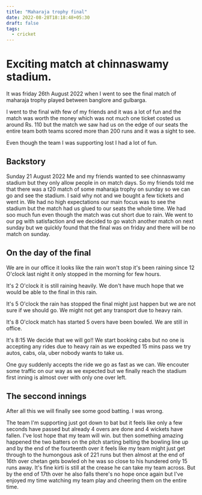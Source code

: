 ```yaml
---
title: "Maharaja trophy final"
date: 2022-08-28T18:18:48+05:30
draft: false
tags: 
  - cricket
---
```


# Exciting match at chinnaswamy stadium.

It was friday 26th August 2022 when I went to see the final match of maharaja trophy played between banglore and gulbarga.

I went to the final with few of my friends and it was a lot of fun and the match was worth the money which was not much one ticket costed us around Rs. 110 but the match we saw had us on the edge of our seats the entire team both teams scored more than 200 runs and it was a sight to see.

Even though the team I was supporting lost I had a lot of fun.


## Backstory

Sunday 21 August 2022 Me and my friends wanted to see chinnaswamy stadium but they only allow people in on match days. So my friends told me that there was a t20 match of some maharaja trophy on sunday so we can go and see the stadium. I said why not and we bought a few tickets and went in.
We had no high expectations our main focus was to see the stadium but the match had us glued to our seats the whole time. We had soo much fun even though the match was cut short due to rain. We went to our pg with satisfaction and we decided to go watch another match on next sunday but we quickly found that the final was on friday and there will be no match on sunday.


## On the day of the final 

We are in our office it looks like the rain won't stop it's been raining since 12 O'clock last night it only stopped in the morning for few hours.

It's 2 O'clock it is still raining heavily. We don't have much hope that we would be able to the final in this rain.

It's 5 O'clock the rain has stopped the final might just happen but we are not sure if we should go. We might not get any transport due to heavy rain. 

It's 8 O'clock match has started 5 overs have been bowled. We are still in office.

It's 8:15 We decide that we will go!! We start booking cabs but no one is accepting any rides due to heavy rain as we expedted 15 mins pass we try autos, cabs, ola, uber nobody wants to take us.

One guy suddenly accepts the ride we go as fast as we can. We encouter some traffic on our way as we expected but we finally reach the stadium first inning is almost over with only one over left.

## The seccond innings

After all this we will finally see some good batting. I was wrong.

The team I'm supporting just got down to bat but it feels like only a few seconds have passed but already 4 overs are done and 4 wickets have fallen. I've lost hope that my team will win. but then something amazing happened the two batters on the pitch starting belting the bowling line up and by the end of the fourteenth over it feels like my team might just get through to the humongous ask of 221 runs but then almost at the end of 16th over chetan gets bowled oh he was so close to his hundered only 15 runs away. It's fine kirti is still at the crease he can take my team across.
But by the end of 17th over he also falls there's no hope once again but I've enjoyed my time watching my team play and cheering them on the entire time.


